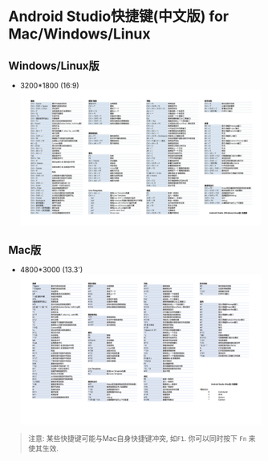 # Android Studio快捷键(中文版) for Mac/Windows/Linux

## Windows/Linux版
- 3200*1800 (16:9)
![keymap](./keymap-for-windows-linux/android-studio-keymap-windows-linux-zh-3200-1800.jpg)

## Mac版
- 4800*3000 (13.3')
![keymap](./keymap-for-mac/AS-keymap-mac-zh-4800-3000.png)
> 注意:
> 某些快捷键可能与Mac自身快捷键冲突, 如`F1`. 你可以同时按下 `Fn` 来使其生效.